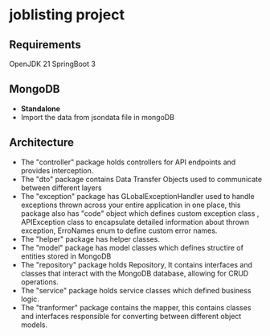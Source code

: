 # joblisting project

## Requirements
OpenJDK 21
SpringBoot 3


## MongoDB
* **Standalone**
* Import the data from jsondata file in mongoDB

## Architecture
- The "controller" package holds controllers for API endpoints and provides interception.
- The "dto" package contains Data Transfer Objects used to communicate between different layers
- The "exception" package  has GLobalExceptionHandler used to handle exceptions thrown across your entire application in one place, this package also has "code" object which defines custom exception class , APIException class to encapsulate detailed information about thrown exception, ErroNames enum to define custom error names.
- The "helper" package has helper classes.
- The "model" package has model classes which defines structire of entities stored in MongoDB
- The "repository" package holds Repository, It contains interfaces and classes that interact with the MongoDB database, allowing for CRUD operations.
- The "service" package holds service classes which defined business logic.
- The "tranformer" package contains the mapper, this contains classes and interfaces responsible for converting between different object models.
